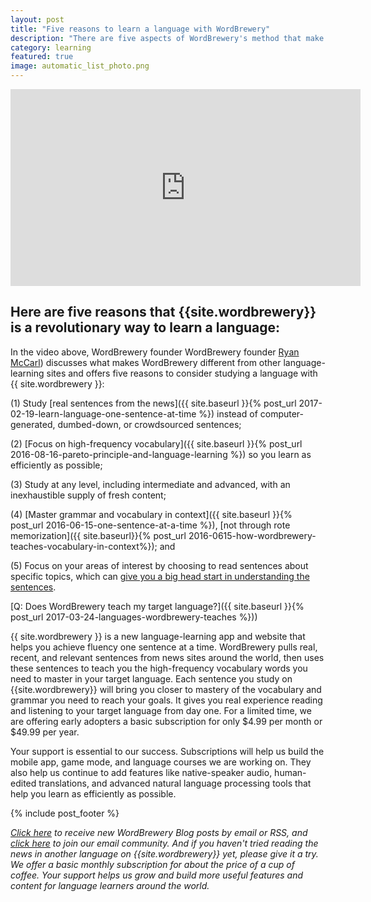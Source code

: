 ```yaml
---
layout: post
title: "Five reasons to learn a language with WordBrewery"
description: "There are five aspects of WordBrewery's method that make us unique among language-learning apps."
category: learning
featured: true
image: automatic_list_photo.png
---
```


<iframe width="560" height="315" src="https://www.youtube.com/embed/cR93dYFHHmM" frameborder="0" allowfullscreen></iframe>

## Here are five reasons that {{site.wordbrewery}} is a revolutionary way to learn a language:

In the video above, WordBrewery founder WordBrewery founder [Ryan McCarl](http://RyanMcCarl.com)) discusses what makes WordBrewery different from other language-learning sites and offers five reasons to consider studying a language with {{ site.wordbrewery }}: 

(1) Study [real sentences from the news]({{ site.baseurl }}{% post_url 2017-02-19-learn-language-one-sentence-at-time %}) instead of computer-generated, dumbed-down, or crowdsourced sentences; 

(2) [Focus on high-frequency vocabulary]({{ site.baseurl }}{% post_url 2016-08-16-pareto-principle-and-language-learning %}) so you learn as efficiently as possible; 

(3) Study at any level, including intermediate and advanced, with an inexhaustible supply of fresh content; 

(4) [Master grammar and vocabulary in context]({{ site.baseurl }}{% post_url 2016-06-15-one-sentence-at-a-time %}), [not through rote memorization]({{ site.baseurl}}{% post_url 2016-0615-how-wordbrewery-teaches-vocabulary-in-context%}); and 

(5) Focus on your areas of interest by choosing to read sentences about specific topics, which can [give you a big head start in understanding the sentences](http://www.jstor.org/stable/3586468?seq=1#page_scan_tab_contents).

[Q: Does WordBrewery teach my target language?]({{ site.baseurl }}{% post_url 2017-03-24-languages-wordbrewery-teaches %}))

{{ site.wordbrewery }} is a new language-learning app and website that helps you achieve fluency one sentence at a time. WordBrewery pulls real, recent, and relevant sentences from news sites around the world, then uses these sentences to teach you the high-frequency vocabulary words you need to master in your target language. Each sentence you study on {{site.wordbrewery}} will bring you closer to mastery of the vocabulary and grammar you need to reach your goals. It gives you real experience reading and listening to your target language from day one. For a limited time, we are offering early adopters a basic subscription for only $4.99 per month or $49.99 per year. 

Your support is essential to our success. Subscriptions will help us build the mobile app, game mode, and language courses we are working on. They also help us continue to add features like native-speaker audio, human-edited translations, and advanced natural language processing tools that help you learn as efficiently as possible.

{% include post_footer %}

*[Click here](http://feeds.feedburner.com/LanguageUntapped) to receive new WordBrewery Blog posts by email or RSS, and [click here](http://goo.gl/pTPRvb) to join our email community. And if you haven't tried reading the news in another  language on {{site.wordbrewery}} yet, please give it a try. We offer a basic monthly subscription for about the price of a cup of coffee. Your support helps us grow and build more useful features and content for language learners around the world.*
